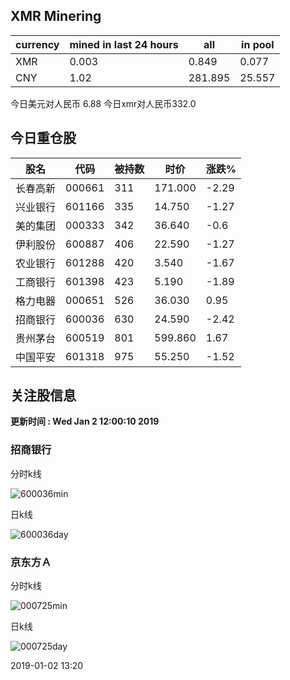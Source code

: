 ## XMR Minering

|currency|mined in last 24 hours|all|in pool|
|---|---|---|---|
|XMR|0.003|0.849|0.077|
|CNY|1.02|281.895|25.557|

今日美元对人民币 6.88	今日xmr对人民币332.0


## 今日重仓股 

|股名|代码|被持数|时价|涨跌%|
|---|---|---|---|---|
|长春高新|000661|311|171.000|-2.29|
|兴业银行|601166|335|14.750|-1.27|
|美的集团|000333|342|36.640|-0.6|
|伊利股份|600887|406|22.590|-1.27|
|农业银行|601288|420|3.540|-1.67|
|工商银行|601398|423|5.190|-1.89|
|格力电器|000651|526|36.030|0.95|
|招商银行|600036|630|24.590|-2.42|
|贵州茅台|600519|801|599.860|1.67|
|中国平安|601318|975|55.250|-1.52|

## 关注股信息
**更新时间 : Wed Jan  2 12:00:10 2019**
### 招商银行 
分时k线

![600036min](http://image.sinajs.cn/newchart/min/n/sh600036.gif)

日k线

![600036day](http://image.sinajs.cn/newchart/daily/n/sh600036.gif)

### 京东方Ａ 
分时k线

![000725min](http://image.sinajs.cn/newchart/min/n/sz000725.gif)

日k线

![000725day](http://image.sinajs.cn/newchart/daily/n/sz000725.gif)

2019-01-02 13:20